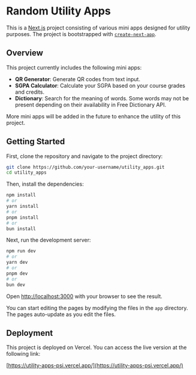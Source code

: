 # Random Utility Apps

This is a [Next.js](https://nextjs.org) project consisting of various mini apps designed for utility purposes. The project is bootstrapped with [`create-next-app`](https://nextjs.org/docs/app/api-reference/cli/create-next-app).

## Overview

This project currently includes the following mini apps:

- **QR Generator**: Generate QR codes from text input.
- **SGPA Calculator**: Calculate your SGPA based on your course grades and credits.
- **Dictionary**: Search for the meaning of words. Some words may not be present depending on their availability in Free Dictionary API.

More mini apps will be added in the future to enhance the utility of this project.

## Getting Started

First, clone the repository and navigate to the project directory:

```bash
git clone https://github.com/your-username/utility_apps.git
cd utility_apps
```

Then, install the dependencies:

```bash
npm install
# or
yarn install
# or
pnpm install
# or
bun install
```

Next, run the development server:

```bash
npm run dev
# or
yarn dev
# or
pnpm dev
# or
bun dev
```

Open [http://localhost:3000](http://localhost:3000) with your browser to see the result.

You can start editing the pages by modifying the files in the `app` directory. The pages auto-update as you edit the files.

## Deployment

This project is deployed on Vercel. You can access the live version at the following link:

[https://utility-apps-psi.vercel.app/](https://utility-apps-psi.vercel.app/)